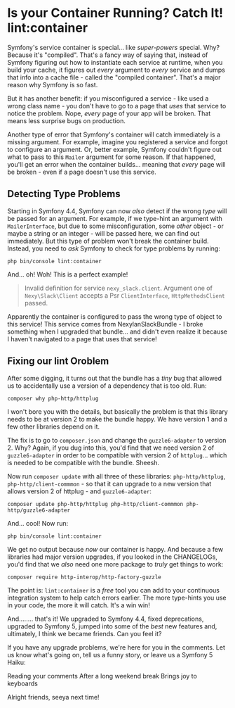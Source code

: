# Is your Container Running? Catch It! lint:container

Symfony's service container is special... like *super-powers* special. Why? Because
it's "compiled". That's a fancy way of saying that, instead of Symfony figuring
out how to instantiate each service at runtime, when you build your cache, it
figures out *every* argument to *every* service and dumps that info into a cache
file - called the "compiled container". That's a major reason why Symfony is so
fast.

But it has another benefit: if you misconfigured a service - like used a wrong
class name - you don't have to go to a page that *uses* that service to notice the
problem. Nope, *every* page of your app will be broken. That means less surprise
bugs on production.

Another type of error that Symfony's container will catch immediately is a missing
argument. For example, imagine you registered a service and forgot to configure
an argument. Or, better example, Symfony couldn't figure out what to pass to this
`Mailer` argument for some reason. If that happened, you'll get an error when the
container builds... meaning that *every* page will be broken - even if a page
doesn't use this service.

## Detecting Type Problems

Starting in Symfony 4.4, Symfony can now *also* detect if the wrong *type* will
be passed for an argument. For example, if we type-hint an argument with
`MailerInterface`, but due to some misconfiguration, some *other* object - or maybe
a string or an integer - will be passed here, we can find out immediately. But
this type of problem won't break the container build. Instead, you need to *ask*
Symfony to check for type problems by running:

```terminal
php bin/console lint:container
```

And... oh! Woh! This is a perfect example!

> Invalid definition for service `nexy_slack.client`. Argument one of
> `Nexy\Slack\Client` accepts a Psr `ClientInterface`, `HttpMethodsClient` passed.

Apparently the container is configured to pass the wrong type of object to this
service! This service comes from NexylanSlackBundle - I broke something when I
upgraded that bundle... and didn't even realize it because I haven't navigated
to a page that uses that service!

## Fixing our lint Oroblem

After some digging, it turns out that the bundle has a *tiny* bug that allowed
us to accidentally use a version of a dependency that is too old. Run:

```terminal
composer why php-http/httplug
```

I won't bore you with the details, but basically the problem is that this library
needs to be at version 2 to make the bundle happy. We have version 1 and a few
other libraries depend on it.

The fix is to go to `composer.json` and change the `guzzle6-adapter` to
version 2. Why? Again, if you dug into this, you'd find that we need version 2
of `guzzle6-adapter` in order to be compatible with version 2 of `httplug`...
which is needed to be compatible with the bundle. Sheesh.

Now run `composer update` with all three of these libraries:
`php-http/httplug`, `php-http/client-commmon` - so that it can upgrade to a new
version that allows version 2 of httplug - and `guzzle6-adapter`:

```terminal-silent
composer update php-http/httplug php-http/client-commmon php-http/guzzle6-adapter
```

And... cool! Now run:

```terminal
php bin/console lint:container
```

We get no output because *now* our container is happy. And because a few libraries
had major version upgrades, if you looked in the CHANGELOGs, you'd find that we
*also* need one more package to *truly* get things to work:

```terminal
composer require http-interop/http-factory-guzzle
```

The point is: `lint:container` is a *free* tool you can add to your continuous
integration system to help catch errors earlier. The more type-hints you use
in your code, the more it will catch. It's a win win!

And........ that's it! We upgraded to Symfony 4.4, fixed deprecations,
upgraded to Symfony 5, jumped into some of the *best* new features and, ultimately,
I think we became friends. Can you feel it?

If you have any upgrade problems, we're here for you in the comments. Let us
know what's going on, tell us a funny story, or leave us a Symfony 5 Haiku:

Reading your comments
After a long weekend break
Brings joy to keyboards

Alright friends, seeya next time!
